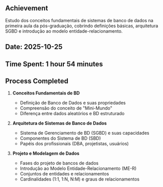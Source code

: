 ## Achievement
Estudo dos conceitos fundamentais de sistemas de banco de dados na primeira aula da pós-graduação, cobrindo definições básicas, arquitetura SGBD e introdução ao modelo entidade-relacionamento.

## Date: 2025-10-25
## Time Spent: 1 hour 54 minutes

## Process Completed

1. **Conceitos Fundamentais de BD**
   - Definição de Banco de Dados e suas propriedades
   - Compreensão do conceito de "Mini-Mundo"
   - Diferença entre dados aleatórios e BD estruturado

2. **Arquitetura de Sistemas de Banco de Dados**
   - Sistema de Gerenciamento de BD (SGBD) e suas capacidades
   - Componentes do Sistema de BD (SBD)
   - Papéis dos profissionais (DBA, projetistas, usuários)

3. **Projeto e Modelagem de Dados**
   - Fases do projeto de bancos de dados
   - Introdução ao Modelo Entidade-Relacionamento (ME-R)
   - Conjuntos de entidades e relacionamentos
   - Cardinalidades (1:1, 1:N, N:M) e graus de relacionamentos

